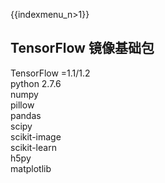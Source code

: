 {{indexmenu_n>1}}

## TensorFlow 镜像基础包

TensorFlow =1.1/1.2  
python 2.7.6  
numpy  
pillow  
pandas  
scipy  
scikit-image  
scikit-learn  
h5py  
matplotlib
